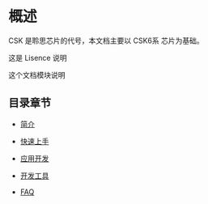 # 概述

CSK 是聆思芯片的代号，本文档主要以 CSK6系 芯片为基础。

<!-- TODO -->
这是 Lisence 说明

<!-- TODO -->
这个文档模块说明

<!-- TODO -->
## 目录章节


* [简介](overview/chips)


* [快速上手](quick_start/start_env)


* [应用开发](application/overview)


* [开发工具](tool/lisa_plugin_zephyr/sdk_command)


* [FAQ](FAQ/index)

